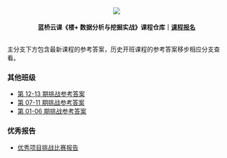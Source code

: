 <div align="center">
  <h1><img src="https://static.shiyanlou.com/img/louplus/louplus_logo.png"></h1>
  <b>蓝桥云课《楼+ 数据分析与挖掘实战》课程仓库｜<a href="https://www.shiyanlou.com/louplus/dm">课程报名</a></b>
</div>

<br />

主分支下方包含最新课程的参考答案，历史开班课程的参考答案移步相应分支查看。

### 其他班级

- [第 12-13 期挑战参考答案](https://github.com/shiyanlou/louplus-dm/tree/v3/Answers)
- [第 07-11 期挑战参考答案](https://github.com/shiyanlou/louplus-dm/tree/v2/Answers)
- [第 01-06 期挑战参考答案](https://github.com/shiyanlou/louplus-dm/tree/master/Answers)

### 优秀报告

- [优秀项目挑战比赛报告](https://github.com/shiyanlou/louplus-dm/tree/master/Assignments)
